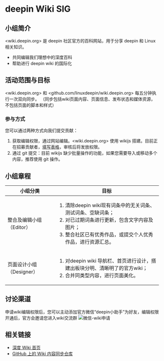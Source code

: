 # deepin Wiki SIG

## 小组简介

<wiki.deepin.org> 是 deepin 社区官方的百科网站，用于分享 deepin 和 Linux 相关知识。

- 共同编辑我们理想中的深度百科
- 帮助进行 deepin wiki 的国际化

## 活动范围与目标

<wiki.deepin.org> 和 <github.com/linuxdeepin/wiki.deepin.org> 每五分钟执行一次双向同步。
（同步包括wiki页面内容、页面信息、发布状态和媒体资源，不包括页面的脚本和样式）

### 参与方式

您可以通过两种方式向我们提交贡献：

1. 获取编辑权限，通过网站编辑。<wiki.deepin.org> 使用 wikijs 搭建。目前正在招募贡献者，[填写表格](https://www.wjx.top/vm/h4bFVg0.aspx#)，审核后将发放权限。
2. 通过 git 提交：目前 wikijs 缺少批量操作的功能，如果您需要导入或移动多个内容，推荐使用 git 操作。

## 小组章程

小组分类                | 目标
----------------------|----------------------------
整合及编辑小组（Editor） | <ol><li>清除deepin wiki现有词条中的无关词条、测试词条、空缺词条；</li><li>对已过期词条进行更新，包含文字内容及图片；</li><li>整合社区已有优秀作品，或提交个人优秀作品，进行资源汇总。</li></ol>
页面设计小组（Designer） | <ol><li>对deepin wiki 导航栏、首页进行设计，搭建出板块分明、清晰明了的官方wiki；</li><li>合并同类型内容，进行页面美化。</li></ol>

## 讨论渠道

申请wiki编辑权限后，您可以主动添加官方微信“deepin小助手”为好友，编辑权限开通后，官方会邀请您进入wiki交流群
![微信-wiki申请](https://github.com/deepin-community/SIG/assets/3860068/05750738-5fb3-410f-8f7f-21e0e8d30bfb)

## 相关链接

- [深度 Wiki 首页](https://wiki.deepin.org/)
- [GitHub 上的 Wiki 内容同步仓库](https://github.com/linuxdeepin/wiki.deepin.org)

